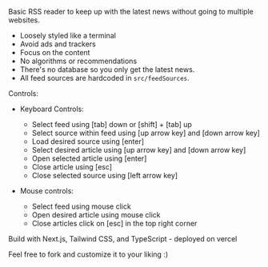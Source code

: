 Basic RSS reader to keep up with the latest news without going to multiple websites.

- Loosely styled like a terminal
- Avoid ads and trackers
- Focus on the content
- No algorithms or recommendations
- There's no database so you only get the latest news.
- All feed sources are hardcoded in `src/feedSources`.

Controls:

- Keyboard Controls:

  - Select feed using [tab] down or [shift] + [tab] up
  - Select source within feed using [up arrow key] and [down arrow key]
  - Load desired source using [enter]
  - Select desired article using [up arrow key] and [down arrow key]
  - Open selected article using [enter]
  - Close article using [esc]
  - Close selected source using [left arrow key]

- Mouse controls:
  - Select feed using mouse click
  - Open desired article using mouse click
  - Close articles click on [esc] in the top right corner

Build with Next.js, Tailwind CSS, and TypeScript - deployed on vercel

Feel free to fork and customize it to your liking :)
